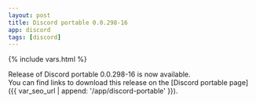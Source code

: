 ```yaml
---
layout: post
title: Discord portable 0.0.298-16
app: discord
tags: [discord]
---
```

{% include vars.html %}

Release of Discord portable 0.0.298-16 is now available.<br />
You can find links to download this release on the [Discord portable page]({{ var_seo_url | append: '/app/discord-portable' }}).
